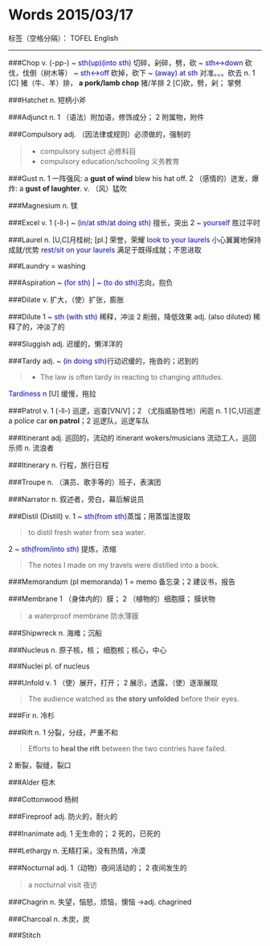# Words 2015/03/17
标签（空格分隔）： TOFEL English


---
###Chop
v. (-pp-) <span style = "color:blue">~ sth(up)(into sth)</span> 切碎，剁碎，劈，砍
<span style = "color:blue">~ sth<->down</span> 砍伐，伐倒（树木等）
<span style = "color:blue">~ sth<->off</span> 砍掉，砍下
<span style = "color:blue">~ (away) at sth</span> 对准。。。砍去
n. 1 [C] 猪（牛、羊）排，
**a pork/lamb chop** 猪/羊排
 2 [C]砍，劈，剁； 掌劈

###Hatchet
n. 短柄小斧

###Adjunct
n. 1 （语法）附加语，修饰成分； 2 附属物，附件

###Compulsory
adj. （因法律或规则）必须做的，强制的
> * compulsory subject 必修科目
> * compulsory education/schooling 义务教育

###Gust
n. 1 一阵强风: a **gust of wind** blew his hat off.
2 （感情的）迸发，爆炸: a **gust of laughter**.
v. （风）猛吹

###Magnesium
n. 镁

###Excel
v. 1 (-ll-) <span style = "color:blue">~ (in/at sth/at doing sth)</span> 擅长，突出
2 <span style = "color:blue">~ yourself</span> 胜过平时

###Laurel
n. [U,C]月桂树; [pl.] 荣誉，荣耀
<span style = "color:blue">look to your laurels</span> 小心翼翼地保持成就/优势
<span style = "color:blue">rest/sit on your laurels</span>  满足于既得成就；不思进取

###Laundry
= washing

###Aspiration
<span style = "color:blue">~ (for sth) | ~ (to do sth)</span>志向，抱负

###Dilate
v. 扩大，（使）扩张，膨胀

###Dilute
1 <span style = "color:blue">~ sth (with sth)</span> 稀释，冲淡
2 削弱，降低效果
adj. (also diluted) 稀释了的，冲淡了的

###Sluggish
adj. 迟缓的，懒洋洋的

###Tardy
adj. <span style = "color:blue">~ (in doing sth)</span>行动迟缓的，拖沓的；迟到的
> * The law is often tardy in reacting to changing attitudes.

<span style="color:blue">Tardiness</span> n [U] 缓慢，拖拉

###Patrol 
v. 1 (-ll-) 巡逻，巡查[VN/V]；2 （尤指威胁性地）闲逛 
n. 1 [C,U]巡逻 a police car **on patrol**；2 巡逻队，巡逻车队

###Itinerant
adj. 巡回的，流动的 itinerant wokers/musicians 流动工人，巡回乐师
n. 流浪者

###Itinerary
n. 行程，旅行日程

###Troupe
n. （演员、歌手等的）班子，表演团

###Narrator
n. 叙述者，旁白，幕后解说员

###Distil (Distill)
v. 1 <span style = "color:blue">~ sth(from sth)</span>蒸馏；用蒸馏法提取
> to distil fresh water from sea water.

2 <span style = "color:blue">~ sth(from/into sth)</span> 提炼，浓缩
> The notes I made on my travels were distilled into a book.

###Memorandum
(pl memoranda)
1 = memo 备忘录；2 建议书，报告

###Membrane
1 （身体内的）膜； 2 （植物的）细胞膜； 膜状物
> a waterproof membrane 防水薄膜

###Shipwreck
n. 海难；沉船

###Nucleus
n. 原子核，核； 细胞核；核心，中心

###Nuclei 
pl. of nucleus

###Unfold
v. 1 （使）展开，打开； 2 展示，透露，（使）逐渐展现
> The audience watched as **the story unfolded** before their eyes.

###Fir
n. 冷杉

###Rift
n. 1 分裂，分歧，严重不和
> Efforts to **heal the rift** between the two contries have failed.

2 断裂，裂缝，裂口

###Alder
桤木

###Cottonwood
杨树

###Fireproof
adj. 防火的，耐火的

###Inanimate
adj. 1 无生命的； 2 死的，已死的

###Lethargy
n. 无精打采，没有热情，冷漠

###Nocturnal
adj. 1（动物）夜间活动的； 2 夜间发生的
> a nocturnal visit 夜访

###Chagrin
n. 失望，恼怒，烦恼，懊恼
->adj. chagrined

###Charcoal
n. 木炭，炭

###Stitch

